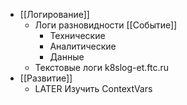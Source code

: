 - [[Логирование]]
	- Логи разновидности [[Событие]]
		- Технические
		- Аналитические
		- Данные
	- Текстовые логи k8slog-et.ftc.ru
- [[Развитие]]
	- LATER Изучить ContextVars